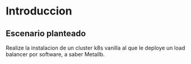 # Introduccion 
## Escenario planteado
Realize la instalacion de un cluster k8s vanilla al que le deploye un load balancer por software, a saber Metallb. 

